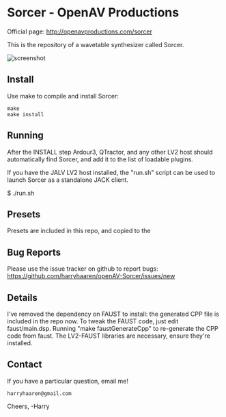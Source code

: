 Sorcer - OpenAV Productions
===========================

Official page: http://openavproductions.com/sorcer

This is the repository of a wavetable synthesizer called Sorcer.

![screenshot](https://raw.github.com/harryhaaren/openAV-Sorcer/master/gui/sorcer.png "Sorcer Screenshot")

Install
-------
Use make to compile and install Sorcer:
```
make
make install
```

Running
-------
After the INSTALL step Ardour3, QTractor, and any other LV2 host should
automatically find Sorcer, and add it to the list of loadable plugins.

If you have the JALV LV2 host installed, the "run.sh" script can be used to
launch Sorcer as a standalone JACK client.

$  ./run.sh


Presets
-------
Presets are included in this repo, and copied to the 


Bug Reports
-----------
Please use the issue tracker on github to report bugs:
https://github.com/harryhaaren/openAV-Sorcer/issues/new


Details
-------
I've removed the dependency on FAUST to install: the generated CPP file is
included in the repo now. To tweak the FAUST code, just edit faust/main.dsp.
Running "make faustGenerateCpp" to re-generate the CPP code from faust.
The LV2-FAUST libraries are necessary, ensure they're installed.


Contact
-------
If you have a particular question, email me!
```
harryhaaren@gmail.com
```

Cheers, -Harry
